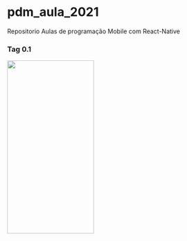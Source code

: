 # pdm_aula_2021

Repositorio Aulas de programação Mobile com React-Native

### Tag 0.1
<img src="https://user-images.githubusercontent.com/6691621/113315040-3f2bd200-92e3-11eb-9b01-c996897a7e2b.png?v=4&s=100" width="200" height="400" />
